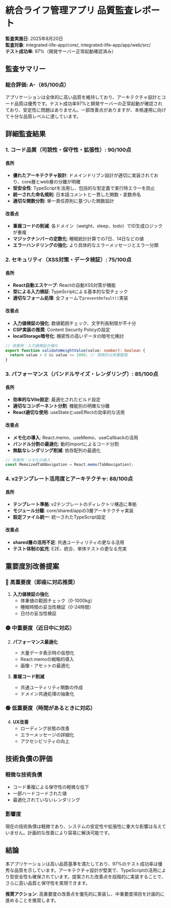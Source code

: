 # 統合ライフ管理アプリ 品質監査レポート

**監査実施日**: 2025年8月20日  
**監査対象**: integrated-life-app/core/, integrated-life-app/app/web/src/  
**テスト成功率**: 97%（開発サーバー正常起動確認済み）

## 監査サマリー

### 総合評価: A-（85/100点）

アプリケーションは全体的に高い品質を維持しており、アーキテクチャ設計とコード品質は優秀です。テスト成功率97%と開発サーバーの正常起動が確認されており、安定性に問題はありません。一部改善点がありますが、本格運用に向けて十分な品質レベルに達しています。

## 詳細監査結果

### 1. コード品質（可読性・保守性・拡張性）: 90/100点

#### 長所
- **優れたアーキテクチャ設計**: ドメインドリブン設計が適切に実装されており、core層とweb層の分離が明確
- **型安全性**: TypeScriptを活用し、包括的な型定義で実行時エラーを防止
- **統一された命名規則**: 日本語コメントと一貫した関数・変数命名
- **適切な関数分割**: 単一責任原則に基づいた関数設計

#### 改善点
- **重複コードの削減**: 各ドメイン（weight、sleep、todo）でID生成ロジックが重複
- **マジックナンバーの定数化**: 睡眠統計計算での7日、14日などの値
- **エラーハンドリングの強化**: より具体的なエラーメッセージとエラー分類

### 2. セキュリティ（XSS対策・データ検証）: 75/100点

#### 長所
- **React自動エスケープ**: Reactの自動XSS対策が機能
- **型による入力検証**: TypeScriptによる基本的な型チェック
- **適切なフォーム処理**: 全フォームで`preventDefault()`実装

#### 改善点
- **入力値検証の強化**: 数値範囲チェック、文字列長制限が不十分
- **CSP実装の推奨**: Content Security Policyの設定
- **localStorage暗号化**: 機密性の高いデータの暗号化検討

```typescript
// 改善例：入力値検証の強化
export function validateWeightValue(value: number): boolean {
  return value > 0 && value <= 1000; // 現実的な体重範囲
}
```

### 3. パフォーマンス（バンドルサイズ・レンダリング）: 85/100点

#### 長所
- **効率的なVite設定**: 最適化されたビルド設定
- **適切なコンポーネント分割**: 機能別の明確な分離
- **React適切な使用**: useStateとuseEffectの効率的な活用

#### 改善点
- **メモ化の導入**: React.memo、useMemo、useCallbackの活用
- **バンドル分割の最適化**: 動的importによるコード分割
- **無駄なレンダリング削減**: 依存配列の最適化

```typescript
// 改善例：メモ化の導入
const MemoizedTabNavigation = React.memo(TabNavigation);
```

### 4. v2テンプレート活用度とアーキテクチャ: 88/100点

#### 長所
- **テンプレート準拠**: v2テンプレートのディレクトリ構造に準拠
- **モジュール分離**: core/shared/appの3層アーキテクチャ実装
- **設定ファイル統一**: 統一されたTypeScript設定

#### 改善点
- **shared層の活用不足**: 共通ユーティリティの更なる活用
- **テスト体制の拡充**: E2E、統合、単体テストの更なる充実

## 重要度別改善提案

### 🔴 高重要度（即座に対応推奨）
1. **入力値検証の強化**
   - 体重値の範囲チェック（0-1000kg）
   - 睡眠時間の妥当性検証（0-24時間）
   - 日付の妥当性検証

### 🟡 中重要度（近日中に対応）
2. **パフォーマンス最適化**
   - 大量データ表示時の仮想化
   - React.memoの戦略的導入
   - 画像・アセットの最適化

3. **重複コード削減**
   - 共通ユーティリティ関数の作成
   - ドメイン共通処理の抽象化

### 🟢 低重要度（時間があるときに対応）
4. **UX改善**
   - ローディング状態の改善
   - エラーメッセージの詳細化
   - アクセシビリティの向上

## 技術負債の評価

### 軽微な技術負債
- コード重複による保守性の軽微な低下
- 一部ハードコードされた値
- 最適化されていないレンダリング

### 影響度
現在の技術負債は軽微であり、システムの安定性や拡張性に重大な影響は与えていません。計画的な改善により容易に解決可能です。

## 結論

本アプリケーションは高い品質基準を満たしており、97%のテスト成功率は優秀な品質を示しています。アーキテクチャ設計が堅実で、TypeScriptの活用により型安全性も確保されています。提案された改善点を段階的に実装することで、さらに高い品質と保守性を実現できます。

**推奨アクション**: 高重要度の改善点を優先的に実装し、中重要度項目を計画的に進めることを推奨します。